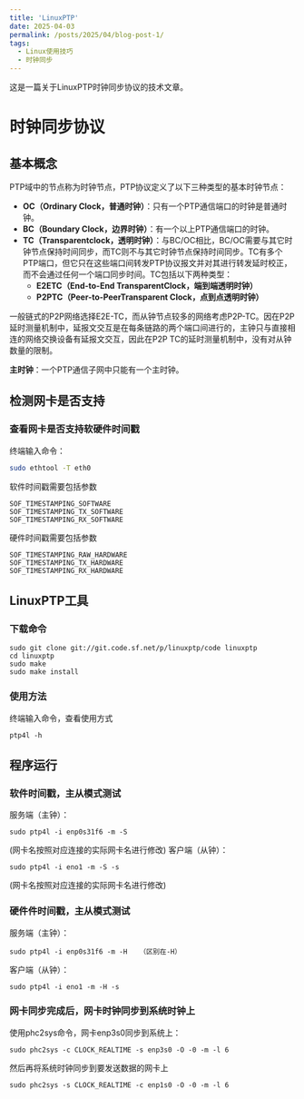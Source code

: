```yaml
---
title: 'LinuxPTP'
date: 2025-04-03
permalink: /posts/2025/04/blog-post-1/
tags:
  - Linux使用技巧
  - 时钟同步
---
```


这是一篇关于LinuxPTP时钟同步协议的技术文章。

<!-- more -->

# 时钟同步协议

## 基本概念

PTP域中的节点称为时钟节点，PTP协议定义了以下三种类型的基本时钟节点：

- **OC（Ordinary Clock，普通时钟）**：只有一个PTP通信端口的时钟是普通时钟。
- **BC（Boundary Clock，边界时钟）**：有一个以上PTP通信端口的时钟。
- **TC（Transparentclock，透明时钟）**：与BC/OC相比，BC/OC需要与其它时钟节点保持时间同步，而TC则不与其它时钟节点保持时间同步。TC有多个PTP端口，但它只在这些端口间转发PTP协议报文并对其进行转发延时校正，而不会通过任何一个端口同步时间。TC包括以下两种类型：
  - **E2ETC（End-to-End TransparentClock，端到端透明时钟）**
  - **P2PTC（Peer-to-PeerTransparent Clock，点到点透明时钟）**

一般链式的P2P网络选择E2E-TC，而从钟节点较多的网络考虑P2P-TC。因在P2P延时测量机制中，延报文交互是在每条链路的两个端口间进行的，主钟只与直接相连的网络交换设备有延报文交互，因此在P2P TC的延时测量机制中，没有对从钟数量的限制。

**主时钟**：一个PTP通信子网中只能有一个主时钟。

## 检测网卡是否支持

### 查看网卡是否支持软硬件时间戳

终端输入命令：

```bash
sudo ethtool -T eth0
```

软件时间戳需要包括参数

    SOF_TIMESTAMPING_SOFTWARE
    SOF_TIMESTAMPING_TX_SOFTWARE
    SOF_TIMESTAMPING_RX_SOFTWARE

硬件时间戳需要包括参数

    SOF_TIMESTAMPING_RAW_HARDWARE
    SOF_TIMESTAMPING_TX_HARDWARE
    SOF_TIMESTAMPING_RX_HARDWARE

## LinuxPTP工具
### 下载命令
    sudo git clone git://git.code.sf.net/p/linuxptp/code linuxptp
    cd linuxptp
    sudo make
    sudo make install

### 使用方法
终端输入命令，查看使用方式

    ptp4l -h    

## 程序运行

### 软件时间戳，主从模式测试

服务端（主钟）：

    sudo ptp4l -i enp0s31f6 -m -S 

(网卡名按照对应连接的实际网卡名进行修改)
客户端（从钟）：
    
    sudo ptp4l -i eno1 -m -S -s  
    
(网卡名按照对应连接的实际网卡名进行修改)

### 硬件件时间戳，主从模式测试

服务端（主钟）：

    sudo ptp4l -i enp0s31f6 -m -H   （区别在-H）

客户端（从钟）：

    sudo ptp4l -i eno1 -m -H -s


### 网卡同步完成后，网卡时钟同步到系统时钟上

使用phc2sys命令，网卡enp3s0同步到系统上：

    sudo phc2sys -c CLOCK_REALTIME -s enp3s0 -O -0 -m -l 6

然后再将系统时钟同步到要发送数据的网卡上

    sudo phc2sys -s CLOCK_REALTIME -c enp1s0 -O -0 -m -l 6